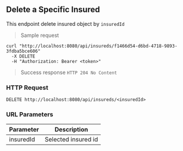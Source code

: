 ## Delete a Specific Insured

This endpoint delete insured object by <code>insuredId</code>

> Sample request 

```shell
curl "http://localhost:8080/api/insureds/f1466d54-d6bd-4718-9893-3fdba5bce606"
  -X DELETE
  -H "Authorization: Bearer <token>"
```

> Success response <code>HTTP 204 No Content</code>

### HTTP Request

`DELETE http://localhost:8080/api/insureds/<insuredId>`

### URL Parameters

Parameter | Description
--------- | -----------
insuredId | Selected insured id